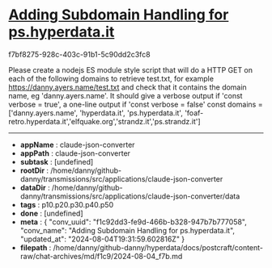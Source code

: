 # [Adding Subdomain Handling for ps.hyperdata.it](https://claude.ai/chat/f1c92dd3-fe9d-466b-b328-947b7b777058)

f7bf8275-928c-403c-91b1-5c90dd2c3fc8

Please create a nodejs ES module style script that will do a HTTP GET on each of the following domains to retrieve test.txt, for example https://danny.ayers.name/test.txt and check that it contains the domain name, eg 'danny.ayers.name'. It should give a verbose output if 'const verbose = true', a one-line output if 'const verbose = false'
const domains = ['danny.ayers.name', 'hyperdata.it', 'ps.hyperdata.it', 'foaf-retro.hyperdata.it','elfquake.org','strandz.it','ps.strandz.it']

---

* **appName** : claude-json-converter
* **appPath** : claude-json-converter
* **subtask** : [undefined]
* **rootDir** : /home/danny/github-danny/transmissions/src/applications/claude-json-converter
* **dataDir** : /home/danny/github-danny/transmissions/src/applications/claude-json-converter/data
* **tags** : p10.p20.p30.p40.p50
* **done** : [undefined]
* **meta** : {
  "conv_uuid": "f1c92dd3-fe9d-466b-b328-947b7b777058",
  "conv_name": "Adding Subdomain Handling for ps.hyperdata.it",
  "updated_at": "2024-08-04T19:31:59.602816Z"
}
* **filepath** : /home/danny/github-danny/hyperdata/docs/postcraft/content-raw/chat-archives/md/f1c9/2024-08-04_f7b.md